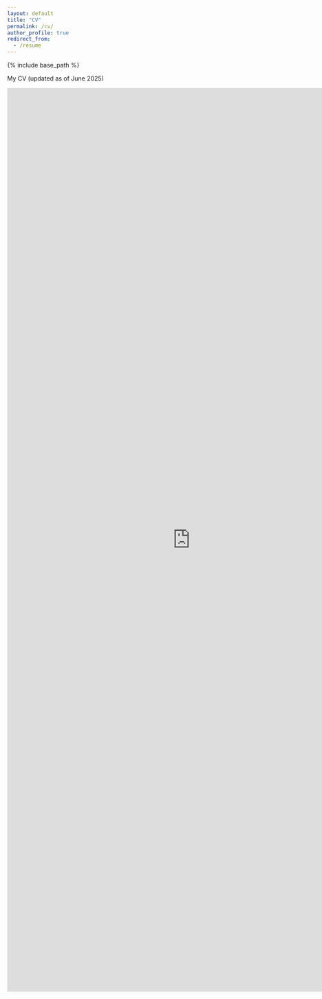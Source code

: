 ```yaml
---
layout: default
title: "CV"
permalink: /cv/
author_profile: true
redirect_from:
  - /resume
---
```


{% include base_path %}

My CV (updated as of June 2025)
<iframe src="https://docs.google.com/document/d/e/2PACX-1vR3X2ShN8XRmNIIDt7aytLQv7g2cUTjsqXylMVkul4DRD9ILS-A9JkhtLvyu23radYH9XNpYiGTcJe2/pub?embedded=true" style="width:850px; height:2100px;" frameborder="0"></iframe>







